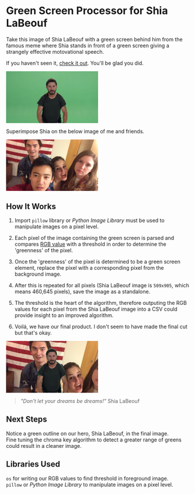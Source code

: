 # Green Screen Processor for Shia LaBeouf

Take this image of Shia LaBeouf with a green screen behind him from the famous meme where Shia stands in front of a green screen giving a strangely effective motovational speech.  

If you haven't seen it, [check it out][shia].  You'll be glad you did.  

<img alt='Shia LaBeouf' width='50%' height='50%' align='center' src='lib/09-Sep-18_00-52-96.png'>

Superimpose Shia on the below image of me and friends.  

<img alt='For Good' width='50%' height='50%' align='center' src='lib/transpose_horizontal.png'>

## How It Works
1) Import `pillow` library or _Python Image Library_ must be used to manipulate images on a pixel level.

2) Each pixel of the image containing the green screen is parsed and compares [RGB value][rgb] with a threshold in order to determine the 'greenness' of the pixel.  

3) Once the 'greenness' of the pixel is determined to be a green screen element, replace the pixel with a corresponding pixel from the background image.  

4) After this is repeated for all pixels (Shia LaBeouf image is `509x905`, which means 460,645 pixels), save the image as a standalone. 

5) The threshold is the heart of the algorithm, therefore outputing the RGB values for each pixel from the Shia LaBeouf image into a CSV could provide insight to an improved algorithm.   

6) Voil&aacute;, we have our final product.  I don't seem to have made the final cut but that's okay.  
<img alt='Shia LaBeouf' width='50%' height='50%' align='center' src='lib/09-Sep-18_00-57-35.png'>

> *"Don't let your dreams be dreams!"*
> Shia LaBeouf


## Next Steps
Notice a green outline on our hero, Shia LaBeouf, in the final image.  
Fine tuning the chroma key algorithm to detect a greater range of greens could result in a cleaner image.  

## Libraries Used
`os` for writing our RGB values to find threshold in foreground image.  
`pillow` or _Python Image Library_ to manipulate images on a pixel level.  


[shia]: https://www.youtube.com/watch?v=ZXsQAXx_ao0
[rgb]: https://www.w3schools.com/colors/colors_rgb.asp
